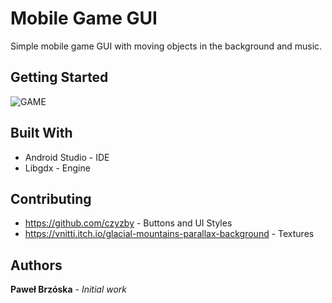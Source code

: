 # Mobile Game GUI

Simple mobile game GUI with moving objects in the background and music.

## Getting Started

![GAME](https://user-images.githubusercontent.com/53401206/63012278-4130eb00-be8a-11e9-8523-f96eb17f7c24.gif)




## Built With

* Android Studio - IDE
* Libgdx - Engine

## Contributing

* https://github.com/czyzby - Buttons and UI Styles
* https://vnitti.itch.io/glacial-mountains-parallax-background  - Textures 


## Authors

**Paweł Brzóska** - *Initial work* 



